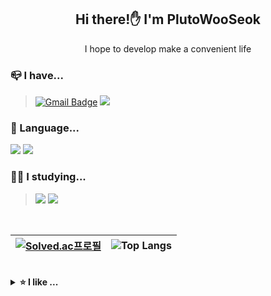 <div align="center">

## Hi there!✋ I'm PlutoWooSeok

 I hope to develop make a convenient life
 
<div align="left">
 
### 📪 I have...
>[![Gmail Badge](https://img.shields.io/badge/Gmail-d14836?style=flat-square&logo=Gmail&logoColor=white&link=mailto:thelight0804@gmail.com)](mailto:plutoxxx1014@gmail.com)
  <a href="https://www.notion.so/dev-Note-e1d4ebd38a2443e59aa08d81a0c6c9d3" target="Notion"><img src="https://img.shields.io/badge/Notion-000000?style=flat-square&logo=Notion&logoColor=white"/></a>

 
 ### 📝 Language...
<a href="https://github.com/PlutoWooSeok/Java_codingTest" target="Java"><img src="https://img.shields.io/badge/Java-007396?style=flat-square&logo=Java&logoColor=white"/></a>
<a href="https://github.com/PlutoWooSeok/Embeded_software_contest" target="Python"><img src="https://img.shields.io/badge/Python-3776AB?style=flat-square&logo=Python&logoColor=white"/></a>
 
 
### 👨‍💻 I studying...
><a target="HTML5"><img src="https://img.shields.io/badge/HTML-E34F26?style=flat-square&logo=HTML5&logoColor=white"/></a>
<a target="Android Studio"><img src="https://img.shields.io/badge/Android Studio-3DDC84?style=flat-square&logo=AndroidStudio&logoColor=white"/></a>
 
<br>

[![Solved.ac프로필](http://mazassumnida.wtf/api/v2/generate_badge?boj=thelight0804)](https://solved.ac/thelight0804) | ![Top Langs](https://github-readme-stats.vercel.app/api/top-langs/?username=thelight0804&show_icons=true&title_color=ffab73&text_color=fffecf&icon_color=ffab73&bg_color=433647&layout=compact)
---- | ----
 
<br>
 
<details> 
   <summary><b>⭐ I like ...</b></summary>
 
- <b>cooking 🍳</b>
- <b>eating new food 🍱</b>
- <b>travel 🛨</b>
- <b>watching anime and movie 🎥</b>
- <b>video editing</b> <a href="" target="_blank"><img src="https://img.shields.io/badge/Adobe Photoshop-31A8FF?style=flat-square&logo=Adobe Photoshop&logoColor=white"/></a>
<a href="" target="_blank"><img src="https://img.shields.io/badge/Adobe After Effects-9999FF?style=flat-square&logo=Adobe After Effects&logoColor=white"/>

 </div>
